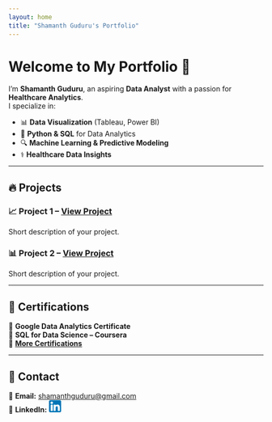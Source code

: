 ```yaml
---
layout: home
title: "Shamanth Guduru's Portfolio"
---
```


# Welcome to My Portfolio 👋

I’m **Shamanth Guduru**, an aspiring **Data Analyst** with a passion for **Healthcare Analytics**.  
I specialize in:
- 📊 **Data Visualization** (Tableau, Power BI)
- 🐍 **Python & SQL** for Data Analytics
- 🔍 **Machine Learning & Predictive Modeling**
- ⚕️ **Healthcare Data Insights**

---

## 🔥 Projects
### 📈 **Project 1** – [View Project](#)
Short description of your project.

### 📊 **Project 2** – [View Project](#)
Short description of your project.

---

## 📜 Certifications
🔹 **Google Data Analytics Certificate**  
🔹 **SQL for Data Science – Coursera**  
🔹 **[More Certifications](certifications.md)**  

---

## 📩 Contact
📧 **Email:** [shamanthguduru@gmail.com](mailto:shamanthguduru@gmail.com)  
🔗 **LinkedIn:** [![LinkedIn](assets/images/linkedin.png)](https://www.linkedin.com/in/shamanth-guduru/)   
